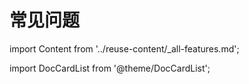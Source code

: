 # 常见问题
import Content from '../reuse-content/_all-features.md';

<Content />

import DocCardList from '@theme/DocCardList';

<DocCardList />
